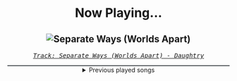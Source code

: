 <div align="center"> 
<h1>Now Playing...</h1>

![Separate Ways (Worlds Apart)](https://i.scdn.co/image/ab67616d00001e0235a69ec42adc3aacec667e1b)
--
_<samp><a href="https://open.spotify.com/track/7goFhrbCC2m2HI3EbBYgU4">Track: Separate Ways (Worlds Apart) - Daughtry</a></samp>_

<div style="border: 1px #4B5054 solid"></div>
<details>
  <summary>
    Previous played songs
  </summary>
  <table>
    <thead>
      <tr>
        <th>
          Artist
        </th>
        <th>
          Song
        </th>
        <th>
          Link
        </th>
      </tr>
    </thead>
    <tbody>
      <tr><td>Daughtry</td><td>Separate Ways (Worlds Apart)</td><td><a href="https://open.spotify.com/track/7goFhrbCC2m2HI3EbBYgU4">https://open.spotify.com/track/7goFhrbCC2m2HI3EbBYgU4</a></td></tr><tr><td>Motionless In White</td><td>Masterpiece</td><td><a href="https://open.spotify.com/track/3c9kVsKF68xMzlS0NikVn3">https://open.spotify.com/track/3c9kVsKF68xMzlS0NikVn3</a></td></tr><tr><td>Citizen Soldier</td><td>Afterlife</td><td><a href="https://open.spotify.com/track/7bKfDP3DQQMmybmvoLtNLC">https://open.spotify.com/track/7bKfDP3DQQMmybmvoLtNLC</a></td></tr><tr><td>Drowning Pool</td><td>One Finger and a Fist</td><td><a href="https://open.spotify.com/track/6PdEKf8CyyZfrFAGFi37gb">https://open.spotify.com/track/6PdEKf8CyyZfrFAGFi37gb</a></td></tr><tr><td>Line So Thin</td><td>Done With Everything</td><td><a href="https://open.spotify.com/track/5iJ4r3UYxNwJFX0dkV3QAr">https://open.spotify.com/track/5iJ4r3UYxNwJFX0dkV3QAr</a></td></tr><tr><td>Self Deception</td><td>Fight Fire With Gasoline</td><td><a href="https://open.spotify.com/track/78frUxVotRtpMrNMcyYtns">https://open.spotify.com/track/78frUxVotRtpMrNMcyYtns</a></td></tr><tr><td>Daughtry</td><td>Separate Ways (Worlds Apart)</td><td><a href="https://open.spotify.com/track/7goFhrbCC2m2HI3EbBYgU4">https://open.spotify.com/track/7goFhrbCC2m2HI3EbBYgU4</a></td></tr><tr><td>Motionless In White</td><td>Masterpiece</td><td><a href="https://open.spotify.com/track/3c9kVsKF68xMzlS0NikVn3">https://open.spotify.com/track/3c9kVsKF68xMzlS0NikVn3</a></td></tr><tr><td>Citizen Soldier</td><td>Afterlife</td><td><a href="https://open.spotify.com/track/7bKfDP3DQQMmybmvoLtNLC">https://open.spotify.com/track/7bKfDP3DQQMmybmvoLtNLC</a></td></tr><tr><td>Drowning Pool</td><td>One Finger and a Fist</td><td><a href="https://open.spotify.com/track/6PdEKf8CyyZfrFAGFi37gb">https://open.spotify.com/track/6PdEKf8CyyZfrFAGFi37gb</a></td></tr><tr><td>Line So Thin</td><td>Done With Everything</td><td><a href="https://open.spotify.com/track/5iJ4r3UYxNwJFX0dkV3QAr">https://open.spotify.com/track/5iJ4r3UYxNwJFX0dkV3QAr</a></td></tr><tr><td>ENMA</td><td>Badass</td><td><a href="https://open.spotify.com/track/0BcHvWdmrknSxmZxt5diht">https://open.spotify.com/track/0BcHvWdmrknSxmZxt5diht</a></td></tr><tr><td>ENMA</td><td>Badass</td><td><a href="https://open.spotify.com/track/0BcHvWdmrknSxmZxt5diht">https://open.spotify.com/track/0BcHvWdmrknSxmZxt5diht</a></td></tr><tr><td>ENMA</td><td>Badass</td><td><a href="https://open.spotify.com/track/0BcHvWdmrknSxmZxt5diht">https://open.spotify.com/track/0BcHvWdmrknSxmZxt5diht</a></td></tr><tr><td>ENMA</td><td>Badass</td><td><a href="https://open.spotify.com/track/0BcHvWdmrknSxmZxt5diht">https://open.spotify.com/track/0BcHvWdmrknSxmZxt5diht</a></td></tr><tr><td>ENMA</td><td>Badass</td><td><a href="https://open.spotify.com/track/0BcHvWdmrknSxmZxt5diht">https://open.spotify.com/track/0BcHvWdmrknSxmZxt5diht</a></td></tr><tr><td>ENMA</td><td>Badass</td><td><a href="https://open.spotify.com/track/0BcHvWdmrknSxmZxt5diht">https://open.spotify.com/track/0BcHvWdmrknSxmZxt5diht</a></td></tr><tr><td>ENMA</td><td>Badass</td><td><a href="https://open.spotify.com/track/0BcHvWdmrknSxmZxt5diht">https://open.spotify.com/track/0BcHvWdmrknSxmZxt5diht</a></td></tr><tr><td>ENMA</td><td>Badass</td><td><a href="https://open.spotify.com/track/0BcHvWdmrknSxmZxt5diht">https://open.spotify.com/track/0BcHvWdmrknSxmZxt5diht</a></td></tr><tr><td>ENMA</td><td>Badass</td><td><a href="https://open.spotify.com/track/0BcHvWdmrknSxmZxt5diht">https://open.spotify.com/track/0BcHvWdmrknSxmZxt5diht</a></td></tr>
    </tbody>
  </table>
</details>

</div>
